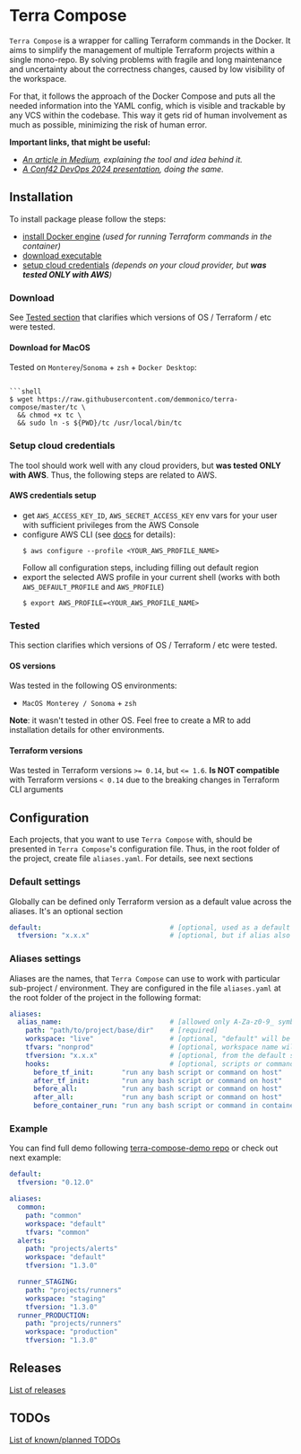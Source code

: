 # Terra Compose

`Terra Compose` is a wrapper for calling Terraform commands in the Docker.
It aims to simplify the management of multiple Terraform projects within a single mono-repo. 
By solving problems with fragile and long maintenance and uncertainty about the correctness changes, caused by low visibility of the workspace.

For that, it follows the approach of the Docker Compose and puts all the needed information into the YAML config, which is visible and trackable by any VCS within the codebase. 
This way it gets rid of human involvement as much as possible, minimizing the risk of human error.

**Important links, that might be useful:** 
- _[An article in Medium](https://medium.com/@demmonico/multiple-terraform-projects-in-a-mono-repo-how-to-survive-a-mess-e1ec5a136d17), explaining the tool and idea behind it._
- _[A Conf42 DevOps 2024 presentation](https://youtu.be/R7Ias3EeIYI?si=uotLrdORP6SqO8ew), doing the same._

## Installation

To install package please follow the steps:
- [install Docker engine](https://docs.docker.com/get-docker/) _(used for running Terraform commands in the container)_
- [download executable](#download)
- [setup cloud credentials](#setup-cloud-credentials) _(depends on your cloud provider, but **was tested ONLY with AWS**)_

### Download

See [Tested section](#tested) that clarifies which versions of OS / Terraform / etc were tested.

#### Download for MacOS

Tested on `Monterey`/`Sonoma` + `zsh` + `Docker Desktop`:

```shell

```shell
$ wget https://raw.githubusercontent.com/demmonico/terra-compose/master/tc \
  && chmod +x tc \
  && sudo ln -s ${PWD}/tc /usr/local/bin/tc
```

### Setup cloud credentials

The tool should work well with any cloud providers, but **was tested ONLY with AWS**. Thus, the following steps are related to AWS.

#### AWS credentials setup

- get `AWS_ACCESS_KEY_ID`, `AWS_SECRET_ACCESS_KEY` env vars for your user with sufficient privileges from the AWS Console
- configure AWS CLI (see [docs](https://docs.aws.amazon.com/cli/latest/userguide/cli-configure-files.html) for details):
  ```shell
  $ aws configure --profile <YOUR_AWS_PROFILE_NAME>
  ```
  Follow all configuration steps, including filling out default region
- export the selected AWS profile in your current shell (works with both `AWS_DEFAULT_PROFILE` and `AWS_PROFILE`)
  ```shell
  $ export AWS_PROFILE=<YOUR_AWS_PROFILE_NAME>
  ```

### Tested

This section clarifies which versions of OS / Terraform / etc were tested.

#### OS versions

Was tested in the following OS environments:
- `MacOS Monterey / Sonoma` + `zsh`

**Note**: it wasn't tested in other OS. Feel free to create a MR to add installation details for other environments.

#### Terraform versions

Was tested in Terraform versions `>= 0.14`, but `<= 1.6`.
**Is NOT compatible** with Terraform versions `< 0.14` due to the breaking changes in Terraform CLI arguments


## Configuration

Each projects, that you want to use `Terra Compose` with, should be presented in `Terra Compose`'s configuration file. 
Thus, in the root folder of the project, create file `aliases.yaml`. For details, see next sections 

### Default settings

Globally can be defined only Terraform version as a default value across the aliases. It's an optional section

```yaml
default:                                # [optional, used as a default across the aliases]
  tfversion: "x.x.x"                    # [optional, but if alias also does not have this section, an error will be thrown]
```

### Aliases settings

Aliases are the names, that `Terra Compose` can use to work with particular sub-project / environment. 
They are configured in the file `aliases.yaml` at the root folder of the project in the following format:

```yaml
aliases:
  alias_name:                           # [allowed only A-Za-z0-9_ symbols, SHOULD BE UNIQUE]
    path: "path/to/project/base/dir"    # [required]
    workspace: "live"                   # [optional, "default" will be used if exists and no more choice OR ask]
    tfvars: "nonprod"                   # [optional, workspace name will be used if skip OR ask, could be "-" for skipping tfvars attaching]
    tfversion: "x.x.x"                  # [optional, from the default section will be used if omitted]
    hooks:                              # [optional, scripts or commands to run before/after TF init or action in any combination]
      before_tf_init:       "run any bash script or command on host"
      after_tf_init:        "run any bash script or command on host"
      before_all:           "run any bash script or command on host"
      after_all:            "run any bash script or command on host"
      before_container_run: "run any bash script or command in container"
```

### Example

You can find full demo following [terra-compose-demo repo](https://github.com/demmonico/terra-compose-demo) or check out next example:

```yaml
default:
  tfversion: "0.12.0"

aliases:
  common:
    path: "common"
    workspace: "default"
    tfvars: "common"
  alerts:
    path: "projects/alerts"
    workspace: "default"
    tfversion: "1.3.0"

  runner_STAGING:
    path: "projects/runners"
    workspace: "staging"
    tfversion: "1.3.0"
  runner_PRODUCTION:
    path: "projects/runners"
    workspace: "production"
    tfversion: "1.3.0"
```


## Releases

[List of releases](RELEASES.md#releases)


## TODOs

[List of known/planned TODOs](RELEASES.md#todos)
